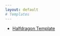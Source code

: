 ```yaml
---
layout: default
# Templates
---
```


* [Halfdragon Template](/gamemaster_rules/templates/halfdragon_template/)